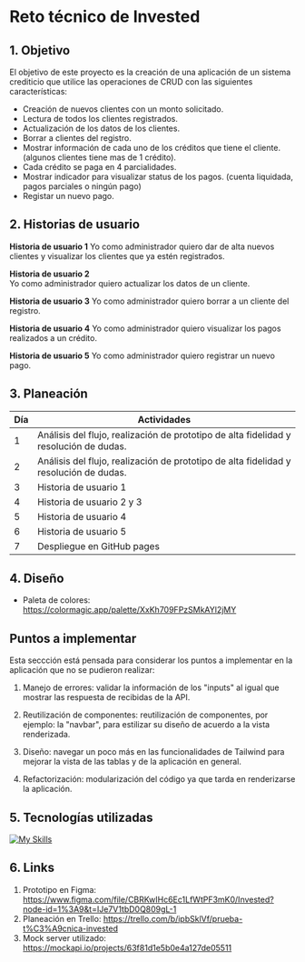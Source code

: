 # Reto técnico de Invested


## 1. Objetivo

El objetivo de este proyecto es la creación de una aplicación de un sistema crediticio que utilice las operaciones de CRUD con las siguientes características: 

* Creación de nuevos clientes con un monto solicitado.
* Lectura de todos los clientes registrados.
* Actualización de los datos de los clientes.
* Borrar a clientes del registro. 
* Mostrar información de cada uno de los créditos que tiene el cliente. (algunos clientes tiene mas de 1 crédito).
* Cada crédito se paga en 4 parcialidades. 
* Mostrar indicador para visualizar status de los pagos. (cuenta liquidada, pagos parciales o ningún pago)  
* Registar un nuevo pago.


## 2. Historias de usuario

**Historia de usuario 1**
Yo como administrador quiero dar de alta nuevos clientes y visualizar los clientes que ya estén registrados. 

**Historia de usuario 2**  
Yo como administrador quiero actualizar los datos de un cliente. 

**Historia de usuario 3** 
Yo como administrador quiero borrar a un cliente del registro.

**Historia de usuario 4**
Yo como administrador quiero visualizar los pagos realizados a un crédito.   

**Historia de usuario 5**
Yo como administrador quiero registrar un nuevo pago.


## 3. Planeación

Día  | Actividades
------------- | -------------
1  | Análisis del flujo, realización de prototipo de alta fidelidad y resolución de dudas. 
2  | Análisis del flujo, realización de prototipo de alta fidelidad y resolución de dudas. 
3  | Historia de usuario 1  
4  | Historia de usuario 2 y 3 
5  | Historia de usuario 4 
6  | Historia de usuario 5 
7  | Despliegue en GitHub pages 

## 4. Diseño

* Paleta de colores: <https://colormagic.app/palette/XxKh709FPzSMkAYl2jMY>

## Puntos a implementar 
Esta seccción está pensada para considerar los puntos a implementar en la aplicación que no se pudieron realizar: 

1. Manejo de errores: validar la información de los "inputs" al igual que mostrar las respuesta de recibidas de la API.

2. Reutilización de componentes: reutilización de componentes, por ejemplo: la "navbar", para estilizar su diseño de acuerdo a la vista renderizada. 

3. Diseño: navegar un poco más en las funcionalidades de Tailwind para mejorar la vista de las tablas y de la aplicación en general. 

4. Refactorización: modularización del código ya que tarda en renderizarse la aplicación. 


## 5. Tecnologías utilizadas

[![My Skills](https://skillicons.dev/icons?i=react,tailwind,figma)](https://skillicons.dev)


## 6. Links

1. Prototipo en Figma: <https://www.figma.com/file/CBRKwIHc6Ec1LfWtPF3mK0/Invested?node-id=1%3A9&t=IJe7V1tbD0Q809gL-1>
2. Planeación en Trello: <https://trello.com/b/ipbSklVf/prueba-t%C3%A9cnica-invested>
2. Mock server utilizado: <https://mockapi.io/projects/63f81d1e5b0e4a127de05511>



